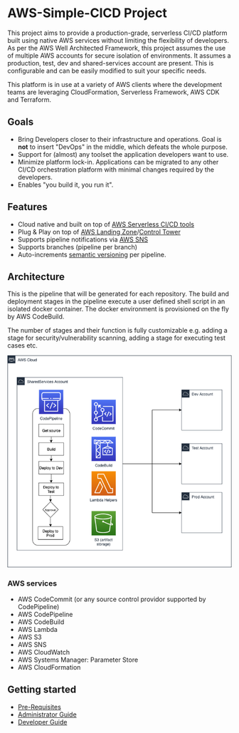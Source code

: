 # AWS-Simple-CICD Project

This project aims to provide a production-grade, serverless CI/CD platform built using native AWS services without limiting the flexibility of developers. As per the AWS Well Architected Framework, this project assumes the use of multiple AWS accounts for secure isolation of environments. It assumes a production, test, dev and shared-services account are present. This is configurable and can be easily modified to suit your specific needs.

This platform is in use at a variety of AWS clients where the development teams are leveraging CloudFormation, Serverless Framework, AWS CDK and Terraform.

## Goals

- Bring Developers closer to their infrastructure and operations. Goal is **not** to insert "DevOps" in the middle, which defeats the whole purpose.
- Support for (almost) any toolset the application developers want to use.
- Minimize platform lock-in. Applications can be migrated to any other CI/CD orchestration platform with minimal changes required by the developers.
- Enables "you build it, you run it".

## Features

- Cloud native and built on top of [AWS Serverless CI/CD tools](https://aws.amazon.com/serverless/developer-tools/)
- Plug & Play on top of [AWS Landing Zone](https://aws.amazon.com/solutions/implementations/aws-landing-zone/)/[Control Tower](https://aws.amazon.com/controltower/)
- Supports pipeline notifications via [AWS SNS](https://aws.amazon.com/sns/)
- Supports branches (pipeline per branch)
- Auto-increments [semantic versioning](https://www.semver.org) per pipeline.

## Architecture

This is the pipeline that will be generated for each repository. The build and deployment stages in the pipeline execute a user defined shell script in an isolated docker container. The docker environment is provisioned on the fly by AWS CodeBuild.

The number of stages and their function is fully customizable e.g. adding a stage for security/vulnerability scanning, adding a stage for executing test cases etc.

![Architecture](./architecture.png "CI/CD Architecture")

### AWS services

- AWS CodeCommit (or any source control providor supported by CodePipeline)
- AWS CodePipeline
- AWS CodeBuild
- AWS Lambda
- AWS S3
- AWS SNS
- AWS CloudWatch
- AWS Systems Manager: Parameter Store
- AWS CloudFormation

## Getting started

- [Pre-Requisites](docs/prereq.md)
- [Administrator Guide](docs/admin.md)
- [Developer Guide](docs/developer.md)
